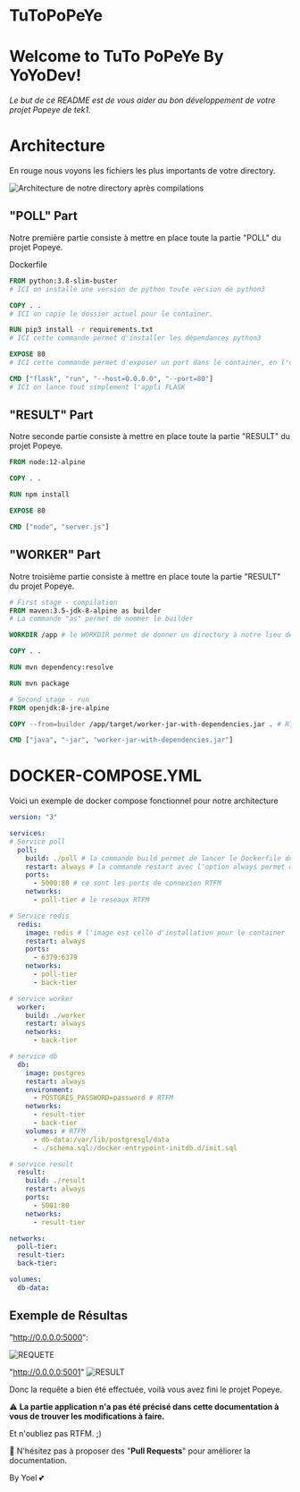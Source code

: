 # TuToPoPeYe

# Welcome to TuTo PoPeYe By YoYoDev!

*Le but de ce README est de vous aider au bon développement de votre projet Popeye de tek1.*

# Architecture
En rouge nous voyons les fichiers les plus importants de votre directory.

![Architecture de notre directory après compilations](https://i.imgur.com/fpYEfAr.png)

## "POLL" Part

Notre première partie consiste à mettre en place toute la partie "POLL" du projet Popeye.

Dockerfile

```Dockerfile
FROM python:3.8-slim-buster 
# ICI on installe une version de python toute version de python3

COPY . . 
# ICI on copie le dossier actuel pour le container.

RUN pip3 install -r requirements.txt
# ICI cette commande permet d'installer les dépendances python3

EXPOSE 80
# ICI cette commande permet d'exposer un port dans le container, en l'occurrence le port 80

CMD ["flask", "run", "--host=0.0.0.0", "--port=80"]
# ICI on lance tout simplement l'appli FLASK
```

## "RESULT" Part

Notre seconde partie consiste à mettre en place toute la partie "RESULT" du projet Popeye.

```Dockerfile
FROM node:12-alpine

COPY . .

RUN npm install

EXPOSE 80

CMD ["node", "server.js"]
```

## "WORKER" Part

Notre troisième partie consiste à mettre en place toute la partie "RESULT" du projet Popeye.

```Dockerfile
# First stage - compilation
FROM maven:3.5-jdk-8-alpine as builder
# La commande "as" permet de nommer le builder

WORKDIR /app # le WORKDIR permet de donner un directory à notre lieu de travail pour ne pas être perdu

COPY . .

RUN mvn dependency:resolve

RUN mvn package

# Second stage - run
FROM openjdk:8-jre-alpine

COPY --from=builder /app/target/worker-jar-with-dependencies.jar . # RTFM

CMD ["java", "-jar", "worker-jar-with-dependencies.jar"]
```

# DOCKER-COMPOSE.YML

Voici un exemple de docker compose fonctionnel pour notre architecture

```yml
version: "3"

services:
# Service poll
  poll:
    build: ./poll # la commande build permet de lancer le Dockerfile du directory poll 
    restart: always # la commande restart avec l'option always permet de redémarrer le container dès qu'il crash
    ports:
      - 5000:80 # ce sont les ports de connexion RTFM
    networks:
      - poll-tier # le reseaux RTFM

# Service redis
  redis:
    image: redis # l'image est celle d'installation pour le container
    restart: always
    ports:
      - 6379:6379
    networks:
      - poll-tier
      - back-tier

# service worker
  worker:
    build: ./worker
    restart: always
    networks:
      - back-tier

# service db
  db:
    image: postgres
    restart: always
    environment:
      - POSTGRES_PASSWORD=password # RTFM
    networks:
      - result-tier
      - back-tier
    volumes: # RTFM
      - db-data:/var/lib/postgresql/data
      - ./schema.sql:/docker-entrypoint-initdb.d/init.sql

# service result
  result:
    build: ./result
    restart: always
    ports:
      - 5001:80
    networks:
      - result-tier

networks:
  poll-tier:
  result-tier:
  back-tier:

volumes:
  db-data:
```

## Exemple de Résultas
"http://0.0.0.0:5000":



![REQUETE](https://cdn.discordapp.com/attachments/811361338324418643/817099919366160404/unknown.png)









"http://0.0.0.0:5001"
![RESULT](https://cdn.discordapp.com/attachments/811361338324418643/817099993478856734/unknown.png)






Donc la requête a bien été effectuée, voilà vous avez fini le projet Popeye.

:warning: **La partie application n'a pas été précisé dans cette documentation à vous de trouver les modifications à faire.**

Et n'oubliez pas RTFM. ;)

:construction: N'hésitez pas à proposer des "**Pull Requests**" pour améliorer la documentation.

By Yoel :two_hearts:
